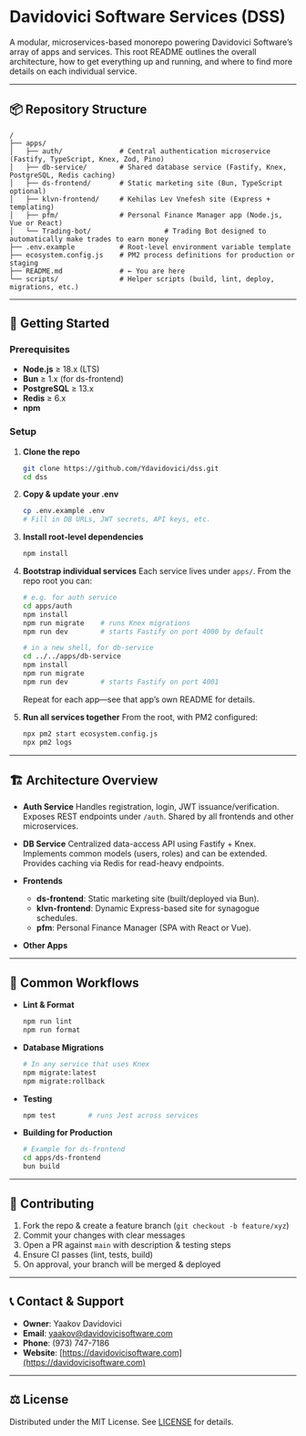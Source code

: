 # Davidovici Software Services (DSS)

A modular, microservices-based monorepo 
powering Davidovici Software’s array of apps 
and services. This root README outlines the 
overall architecture, how to get everything up 
and running, and where to find more details on 
each individual service.

---

## 📦 Repository Structure

```
/
├── apps/
│   ├── auth/              # Central authentication microservice (Fastify, TypeScript, Knex, Zod, Pino)
│   ├── db-service/        # Shared database service (Fastify, Knex, PostgreSQL, Redis caching)
│   ├── ds-frontend/       # Static marketing site (Bun, TypeScript optional)
│   ├── klvn-frontend/     # Kehilas Lev Vnefesh site (Express + templating)
│   ├── pfm/               # Personal Finance Manager app (Node.js, Vue or React)
│   └── Trading-bot/                  # Trading Bot designed to automatically make trades to earn money
├── .env.example           # Root‐level environment variable template
├── ecosystem.config.js    # PM2 process definitions for production or staging
├── README.md              # ← You are here
└── scripts/               # Helper scripts (build, lint, deploy, migrations, etc.)
```

---

## 🚀 Getting Started

### Prerequisites

* **Node.js** ≥ 18.x (LTS)
* **Bun** ≥ 1.x (for ds-frontend)
* **PostgreSQL** ≥ 13.x
* **Redis** ≥ 6.x
* **npm**

### Setup

1. **Clone the repo**

   ```bash
   git clone https://github.com/Ydavidovici/dss.git
   cd dss
   ```

2. **Copy & update your .env**

   ```bash
   cp .env.example .env
   # Fill in DB URLs, JWT secrets, API keys, etc.
   ```

3. **Install root‐level dependencies**

   ```bash
   npm install
   ```

4. **Bootstrap individual services**
   Each service lives under `apps/`. From the repo root you can:

   ```bash
   # e.g. for auth service
   cd apps/auth
   npm install
   npm run migrate    # runs Knex migrations
   npm run dev        # starts Fastify on port 4000 by default

   # in a new shell, for db-service
   cd ../../apps/db-service
   npm install
   npm run migrate
   npm run dev        # starts Fastify on port 4001
   ```

   Repeat for each app—see that app’s own README for details.

5. **Run all services together**
   From the root, with PM2 configured:

   ```bash
   npx pm2 start ecosystem.config.js
   npx pm2 logs
   ```

---

## 🏗️ Architecture Overview

* **Auth Service**
  Handles registration, login, JWT issuance/verification. Exposes REST endpoints under `/auth`. Shared by all frontends and other microservices.

* **DB Service**
  Centralized data-access API using Fastify + Knex. Implements common models (users, roles) and can be extended. Provides caching via Redis for read-heavy endpoints.

* **Frontends**

    * **ds-frontend**: Static marketing site (built/deployed via Bun).
    * **klvn-frontend**: Dynamic Express-based site for synagogue schedules.
    * **pfm**: Personal Finance Manager (SPA with React or Vue).

* **Other Apps**
---

## 🔄 Common Workflows

* **Lint & Format**

  ```bash
  npm run lint
  npm run format
  ```

* **Database Migrations**

  ```bash
  # In any service that uses Knex
  npm migrate:latest
  npm migrate:rollback
  ```

* **Testing**

  ```bash
  npm test        # runs Jest across services
  ```

* **Building for Production**

  ```bash
  # Example for ds-frontend
  cd apps/ds-frontend
  bun build
  ```

---

## 🤝 Contributing

1. Fork the repo & create a feature branch (`git checkout -b feature/xyz`)
2. Commit your changes with clear messages
3. Open a PR against `main` with description & testing steps
4. Ensure CI passes (lint, tests, build)
5. On approval, your branch will be merged & deployed

---

## 📞 Contact & Support

* **Owner**: Yaakov Davidovici
* **Email**: [yaakov@davidovicisoftware.com](mailto:yaakov@davidovicisoftware.com)
* **Phone**: (973) 747-7186
* **Website**: [https://davidovicisoftware.com](https://davidovicisoftware.com)

---

## ⚖️ License

Distributed under the MIT License. See [LICENSE](LICENSE) for details.
